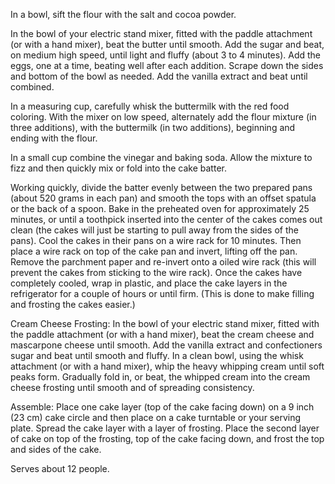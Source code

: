 In a bowl, sift the flour with the salt and cocoa powder.  

In the bowl of your electric stand mixer, fitted with the paddle attachment (or with a hand mixer), beat the butter until smooth. Add the sugar and beat, on medium high speed, until light and fluffy (about 3 to 4 minutes). Add the eggs, one at a time, beating well after each addition. Scrape down the sides and bottom of the bowl as needed. Add the vanilla extract and beat until combined.

In a measuring cup, carefully whisk the buttermilk with the red food coloring. With the mixer on low speed, alternately add the flour mixture (in three additions), with the buttermilk (in two additions), beginning and ending with the flour.

In a small cup combine the vinegar and baking soda. Allow the mixture to fizz and then quickly mix or fold into the cake batter. 

Working quickly, divide the batter evenly between the two prepared pans (about 520 grams in each pan) and smooth the tops with an offset spatula or the back of a spoon. Bake in the preheated oven for approximately 25 minutes, or until a toothpick inserted into the center of the cakes comes out clean (the cakes will just be starting to pull away from the sides of the pans). Cool the cakes in their pans on a wire rack for 10 minutes. Then place a wire rack on top of the cake pan and invert, lifting off the pan. Remove the parchment paper and re-invert onto a oiled wire rack (this will prevent the cakes from sticking to the wire rack). Once the cakes have completely cooled, wrap in plastic, and place the cake layers in the refrigerator for a couple of hours or until firm. (This is done to make filling and frosting the cakes easier.)

Cream Cheese Frosting: In the bowl of your electric stand mixer, fitted with the paddle attachment (or with a hand mixer), beat the cream cheese and mascarpone cheese until smooth. Add the vanilla extract and confectioners sugar and beat until smooth and fluffy. In a clean bowl, using the whisk attachment (or with a hand mixer), whip the heavy whipping cream until soft peaks form. Gradually fold in, or beat, the whipped cream into the cream cheese frosting until smooth and of spreading consistency.

Assemble: Place one cake layer (top of the cake facing down) on a 9 inch (23 cm) cake circle and then place on a cake turntable or your serving plate. Spread the cake layer with a layer of frosting. Place the second layer of cake on top of the frosting, top of the cake facing down, and frost the top and sides of the cake.

Serves about 12 people.